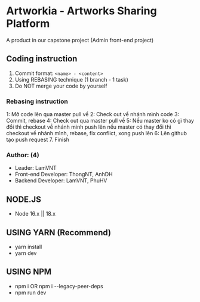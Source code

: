 # Artworkia - Artworks Sharing Platform

A product in our capstone project (Admin front-end project)

## Coding instruction

1. Commit format: `<name> - <content>`
2. Using REBASING technique (1 branch - 1 task)
3. Do NOT merge your code by yourself

### Rebasing instruction

1: Mở code lên qua master pull về
2: Check out về nhánh mình code
3: Commit, rebase
4: Check out qua master pull về
5: Nếu master ko có gì thay đổi thì checkout về nhánh mình push lên
nếu master có thay đổi thì checkout về nhánh mình, rebase, fix conflict, xong push lên
6: Lên github tạo push request 7. Finish

### Author: (4)

- Leader: LamVNT
- Front-end Developer: ThongNT, AnhDH
- Backend Developer: LamVNT, PhuHV

## NODE.JS

- Node 16.x || 18.x

## USING YARN (Recommend)

- yarn install
- yarn dev

## USING NPM

- npm i OR npm i --legacy-peer-deps
- npm run dev
